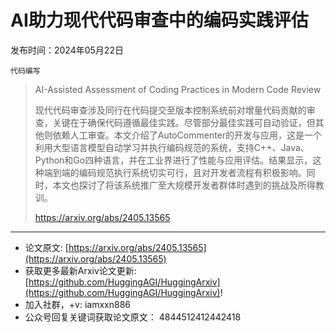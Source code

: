 # AI助力现代代码审查中的编码实践评估
发布时间：2024年05月22日

`代码编写`
> AI-Assisted Assessment of Coding Practices in Modern Code Review
>
> 现代代码审查涉及同行在代码提交至版本控制系统前对增量代码贡献的审查，关键在于确保代码遵循最佳实践。尽管部分最佳实践可自动验证，但其他则依赖人工审查。本文介绍了AutoCommenter的开发与应用，这是一个利用大型语言模型自动学习并执行编码规范的系统，支持C++、Java、Python和Go四种语言，并在工业界进行了性能与应用评估。结果显示，这种端到端的编码规范执行系统切实可行，且对开发者流程有积极影响。同时，本文也探讨了将该系统推广至大规模开发者群体时遇到的挑战及所得教训。
>
> https://arxiv.org/abs/2405.13565


<hr />

- 论文原文: [https://arxiv.org/abs/2405.13565](https://arxiv.org/abs/2405.13565)
- 获取更多最新Arxiv论文更新: [https://github.com/HuggingAGI/HuggingArxiv](https://github.com/HuggingAGI/HuggingArxiv)!
- 加入社群，+v: iamxxn886
- 公众号回复关键词获取论文原文： 4844512412442418